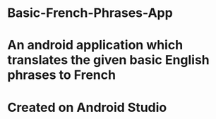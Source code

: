 # Basic-French-Phrases-App
# An android application which translates the given basic English phrases to French
# Created on Android Studio
